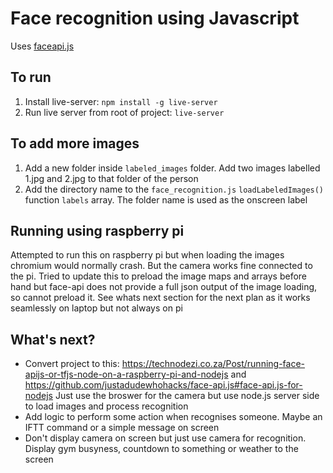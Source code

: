 # Face recognition using Javascript
Uses [faceapi.js](https://github.com/justadudewhohacks/face-api.js/)

## To run
1. Install live-server: `npm install -g live-server`
2. Run live server from root of project: `live-server`

## To add more images
1. Add a new folder inside `labeled_images` folder.  Add two images labelled 1.jpg and 2.jpg to that folder of the person
2. Add the directory name to the `face_recognition.js` `loadLabeledImages()` function `labels` array.  The folder name is used as the onscreen label

## Running using raspberry pi
Attempted to run this on raspberry pi but when loading the images chromium would normally crash.  But the camera works fine connected to the pi.  Tried to update this to preload the image maps and arrays before hand but face-api does not provide a full json output of the image loading, so cannot preload it. See whats next section for the next plan as it works seamlessly on laptop but not always on pi

## What's next?
- Convert project to this: https://technodezi.co.za/Post/running-face-apijs-or-tfjs-node-on-a-raspberry-pi-and-nodejs and https://github.com/justadudewhohacks/face-api.js#face-api.js-for-nodejs
Just use the broswer for the camera but use node.js server side to load images and process recognition
- Add logic to perform some action when recognises someone. Maybe an IFTT command or a simple message on screen
- Don't display camera on screen but just use camera for recognition. Display gym busyness, countdown to something or weather to the screen
